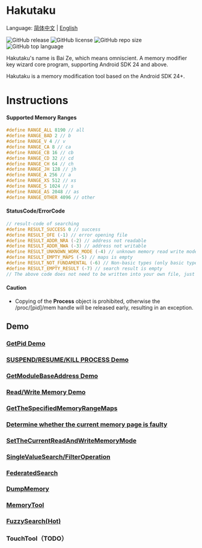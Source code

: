 # Hakutaku

Language: [简体中文](README_zh.md) | [English](README.md)

![GitHub release](https://img.shields.io/github/release/fuqiuluo/Hakutaku.svg)
![GitHub license](https://img.shields.io/github/license/fuqiuluo/HakutakU.svg)
![GitHub repo size](https://img.shields.io/github/repo-size/fuqiuluo/Hakutaku.svg)
![GitHub top language](https://img.shields.io/github/languages/top/fuqiuluo/Hakutaku.svg)

Hakutaku's name is Bai Ze, which means omniscient. A memory modifier key wizard core program, supporting Android SDK 24 and above.

Hakutaku is a memory modification tool based on the Android SDK 24+.

# Instructions

#### Supported Memory Ranges

```c++
#define RANGE_ALL 8190 // all
#define RANGE_BAD 2 // b
#define RANGE_V 4 // v
#define RANGE_CA 8 // ca
#define RANGE_CB 16 // cb
#define RANGE_CD 32 // cd
#define RANGE_CH 64 // ch
#define RANGE_JH 128 // jh
#define RANGE_A 256 // a
#define RANGE_XS 512 // xs
#define RANGE_S 1024 // s
#define RANGE_AS 2048 // as
#define RANGE_OTHER 4096 // other
```

#### StatusCode/ErrorCode
```c++
// result-code of searching
#define RESULT_SUCCESS 0 // success
#define RESULT_OFE (-1) // error opening file
#define RESULT_ADDR_NRA (-2) // address not readable
#define RESULT_ADDR_NWA (-3) // address not writable
#define RESULT_UNKNOWN_WORK_MODE (-4) // unknown memory read write mode
#define RESULT_EMPTY_MAPS (-5) // maps is empty
#define RESULT_NOT_FUNDAMENTAL (-6) // Non-basic types (only basic types are supported when using a mode that does not need to provide a size to search for values)
#define RESULT_EMPTY_RESULT (-7) // search result is empty
// The above code does not need to be written into your own file, just for you to see
```
#### Caution

- Copying of the **Process** object is prohibited, otherwise the /proc/[pid]/mem handle will be released early, resulting in an exception.

## Demo 

### [GetPid Demo](/test/pidof.cpp)

### [SUSPEND/RESUME/KILL PROCESS Demo](/test/stop_and_recover.cpp)

### [GetModuleBaseAddress Demo](/test/get_module_base.cpp)

### [Read/Write Memory Demo](/test/read_and_write.cpp)

### [GetTheSpecifiedMemoryRangeMaps](/test/get_maps.cpp)

### [Determine whether the current memory page is faulty](/test/is_memory_trap.cpp)

### [SetTheCurrentReadAndWriteMemoryMode](/test/set_mem_mode.cpp)

### [SingleValueSearch/FilterOperation](/test/search_and_filter.cpp)

### [FederatedSearch](/test/search_and_filter.cpp#L78)

### [DumpMemory](/test/mem_tools.cpp)

### [MemoryTool](/test/mem_tools.cpp)

### [FuzzySearch(Hot)](/test/fuzzy_search.cpp)

### TouchTool（TODO）